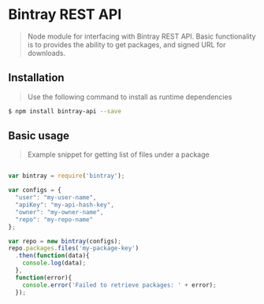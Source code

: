# Bintray REST API #
> Node module for interfacing with Bintray REST API. Basic functionality is to provides the ability to get packages, and signed URL for downloads.

## Installation

>Use the following command to install as runtime dependencies

```bash
$ npm install bintray-api --save
```

## Basic usage
> Example snippet for getting list of files under a package

```js

var bintray = require('bintray');

var configs = {
  "user": "my-user-name",
  "apiKey": "my-api-hash-key",
  "owner": "my-owner-name",
  "repo": "my-repo-name"
};

var repo = new bintray(configs);
repo.packages.files('my-package-key')
  .then(function(data){
    console.log(data);  
  },
  function(error){
    console.error('Failed to retrieve packages: ' + error);
  });

```
